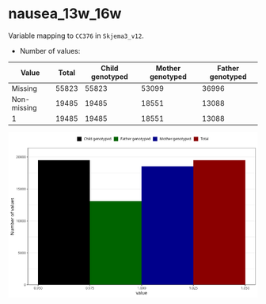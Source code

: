 # nausea_13w_16w
Variable mapping to `CC376` in `Skjema3_v12`.
- Number of values:

| Value | Total | Child genotyped | Mother genotyped | Father genotyped |
| ----- | ----- | --------------- | ---------------- | ---------------- |
| Missing | 55823 | 55823 | 53099 | 36996 |
| Non-missing | 19485 | 19485 | 18551 | 13088 |
| 1 | 19485 | 19485 | 18551 | 13088 |



![](nausea_13w_16w_n.png)



